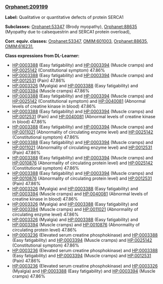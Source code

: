 
### [Orphanet:209199](http://www.orpha.net/ORDO/Orphanet_209199)
**Label:** Qualitative or quantitative defects of protein SERCA1

**Subclasses:** [Orphanet:53347](http://www.orpha.net/ORDO/Orphanet_53347) (Brody myopathy), [Orphanet:88635](http://www.orpha.net/ORDO/Orphanet_88635) (Myopathy due to calsequestrin and SERCA1 protein overload), 

**Corr. equiv. classes:** [Orphanet:53347](http://www.orpha.net/ORDO/Orphanet_53347), [OMIM:601003](http://purl.obolibrary.org/obo/OMIM_601003), [Orphanet:88635](http://www.orpha.net/ORDO/Orphanet_88635), [OMIM:616231](http://purl.obolibrary.org/obo/OMIM_616231), 

**Class expressions from DL-Learner:**

- [HP:0003388](http://purl.obolibrary.org/obo/HP_0003388) (Easy fatigability) and [HP:0003394](http://purl.obolibrary.org/obo/HP_0003394) (Muscle cramps) and [HP:0025142](http://purl.obolibrary.org/obo/HP_0025142) (Constitutional symptom) 47.86%
- [HP:0003388](http://purl.obolibrary.org/obo/HP_0003388) (Easy fatigability) and [HP:0003394](http://purl.obolibrary.org/obo/HP_0003394) (Muscle cramps) and [HP:0012531](http://purl.obolibrary.org/obo/HP_0012531) (Pain) 47.86%
- [HP:0003326](http://purl.obolibrary.org/obo/HP_0003326) (Myalgia) and [HP:0003388](http://purl.obolibrary.org/obo/HP_0003388) (Easy fatigability) and [HP:0003394](http://purl.obolibrary.org/obo/HP_0003394) (Muscle cramps) 47.86%
- [HP:0003388](http://purl.obolibrary.org/obo/HP_0003388) (Easy fatigability) and [HP:0003394](http://purl.obolibrary.org/obo/HP_0003394) (Muscle cramps) and [HP:0025142](http://purl.obolibrary.org/obo/HP_0025142) (Constitutional symptom) and [HP:0040081](http://purl.obolibrary.org/obo/HP_0040081) (Abnormal levels of creatine kinase in blood) 47.86%
- [HP:0003388](http://purl.obolibrary.org/obo/HP_0003388) (Easy fatigability) and [HP:0003394](http://purl.obolibrary.org/obo/HP_0003394) (Muscle cramps) and [HP:0012531](http://purl.obolibrary.org/obo/HP_0012531) (Pain) and [HP:0040081](http://purl.obolibrary.org/obo/HP_0040081) (Abnormal levels of creatine kinase in blood) 47.86%
- [HP:0003388](http://purl.obolibrary.org/obo/HP_0003388) (Easy fatigability) and [HP:0003394](http://purl.obolibrary.org/obo/HP_0003394) (Muscle cramps) and [HP:0011021](http://purl.obolibrary.org/obo/HP_0011021) (Abnormality of circulating enzyme level) and [HP:0025142](http://purl.obolibrary.org/obo/HP_0025142) (Constitutional symptom) 47.86%
- [HP:0003388](http://purl.obolibrary.org/obo/HP_0003388) (Easy fatigability) and [HP:0003394](http://purl.obolibrary.org/obo/HP_0003394) (Muscle cramps) and [HP:0011021](http://purl.obolibrary.org/obo/HP_0011021) (Abnormality of circulating enzyme level) and [HP:0012531](http://purl.obolibrary.org/obo/HP_0012531) (Pain) 47.86%
- [HP:0003388](http://purl.obolibrary.org/obo/HP_0003388) (Easy fatigability) and [HP:0003394](http://purl.obolibrary.org/obo/HP_0003394) (Muscle cramps) and [HP:0010876](http://purl.obolibrary.org/obo/HP_0010876) (Abnormality of circulating protein level) and [HP:0025142](http://purl.obolibrary.org/obo/HP_0025142) (Constitutional symptom) 47.86%
- [HP:0003388](http://purl.obolibrary.org/obo/HP_0003388) (Easy fatigability) and [HP:0003394](http://purl.obolibrary.org/obo/HP_0003394) (Muscle cramps) and [HP:0010876](http://purl.obolibrary.org/obo/HP_0010876) (Abnormality of circulating protein level) and [HP:0012531](http://purl.obolibrary.org/obo/HP_0012531) (Pain) 47.86%
- [HP:0003326](http://purl.obolibrary.org/obo/HP_0003326) (Myalgia) and [HP:0003388](http://purl.obolibrary.org/obo/HP_0003388) (Easy fatigability) and [HP:0003394](http://purl.obolibrary.org/obo/HP_0003394) (Muscle cramps) and [HP:0040081](http://purl.obolibrary.org/obo/HP_0040081) (Abnormal levels of creatine kinase in blood) 47.86%
- [HP:0003326](http://purl.obolibrary.org/obo/HP_0003326) (Myalgia) and [HP:0003388](http://purl.obolibrary.org/obo/HP_0003388) (Easy fatigability) and [HP:0003394](http://purl.obolibrary.org/obo/HP_0003394) (Muscle cramps) and [HP:0011021](http://purl.obolibrary.org/obo/HP_0011021) (Abnormality of circulating enzyme level) 47.86%
- [HP:0003326](http://purl.obolibrary.org/obo/HP_0003326) (Myalgia) and [HP:0003388](http://purl.obolibrary.org/obo/HP_0003388) (Easy fatigability) and [HP:0003394](http://purl.obolibrary.org/obo/HP_0003394) (Muscle cramps) and [HP:0010876](http://purl.obolibrary.org/obo/HP_0010876) (Abnormality of circulating protein level) 47.86%
- [HP:0003236](http://purl.obolibrary.org/obo/HP_0003236) (Elevated serum creatine phosphokinase) and [HP:0003388](http://purl.obolibrary.org/obo/HP_0003388) (Easy fatigability) and [HP:0003394](http://purl.obolibrary.org/obo/HP_0003394) (Muscle cramps) and [HP:0025142](http://purl.obolibrary.org/obo/HP_0025142) (Constitutional symptom) 47.86%
- [HP:0003236](http://purl.obolibrary.org/obo/HP_0003236) (Elevated serum creatine phosphokinase) and [HP:0003388](http://purl.obolibrary.org/obo/HP_0003388) (Easy fatigability) and [HP:0003394](http://purl.obolibrary.org/obo/HP_0003394) (Muscle cramps) and [HP:0012531](http://purl.obolibrary.org/obo/HP_0012531) (Pain) 47.86%
- [HP:0003236](http://purl.obolibrary.org/obo/HP_0003236) (Elevated serum creatine phosphokinase) and [HP:0003326](http://purl.obolibrary.org/obo/HP_0003326) (Myalgia) and [HP:0003388](http://purl.obolibrary.org/obo/HP_0003388) (Easy fatigability) and [HP:0003394](http://purl.obolibrary.org/obo/HP_0003394) (Muscle cramps) 47.86%


